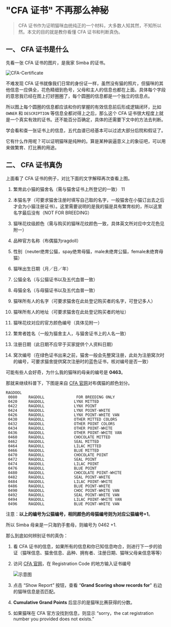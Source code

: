 # "CFA 证书" 不再那么神秘

> CFA 证书作为证明猫咪血统纯正的一个材料，大多数人知其然，不知所以然。本文的目的就是教你看懂 CFA 证书和判断真伪。





## 一、 CFA 证书是什么

先看一张 CFA 证书的图片，是我家 Simba 的证书。

![CFA-Certificate](https://raw.githubusercontent.com/FantasticLBP/Ragdoll/master/assets/other/CFA-Certificate.png)

不难发现 CFA 证书就像我们日常的身份证一样，虽然没有猫的照片，但猫咪的其他信息一应俱全，花色精细到色号，父母和主人的信息也都在上面。具体每个字段的意思我已经在图上打好圈圈了，每个圆圈的信息都是一个独立的信息点。

所以图上每个圆圈的信息都应该和你的掌握的有效信息前后形成逻辑闭环，比如 `OWNER` 和 `DESCRIPTION` 等信息全都对得上之后，那么这个 CFA 证书很大程度上就是一个真实有效的证书。还不能百分百确定，具体的还需要下文中的方法去判断。

学会看和查一张证书上的信息，五代血谱已经基本可以过滤大部分后院和假证了。

它有什么作用呢？可以证明猫咪是纯种的。算是某种装逼意义上的象征吧，可以用来做繁育、打比赛的用途。



## 二、 CFA 证书真伪

上面看了 CFA 证书的例子，对比下面的文字解释再次查看上图。

1. 繁育此小猫的猫舍名（需与猫舍证书上所登记的一致）
 11
2. 本猫名字（可要求猫舍注册时填写自己取的名字，一般猫舍在小猫订出去之后才会为小猫注册证书）。这里需要说明的是我的猫是具有繁育权的，所以这里名字最后没有（NOT FOR BREEDING）

3. 猫咪花纹级颜色（需与购买的猫咪花纹颜色一致，具体英文所对应中文花色见附一）

4. 品种官方名称（布偶猫为ragdoll）

5. 性别（neuter绝育公猫，spay绝育母猫，male未绝育公猫，female未绝育母猫）

6. 猫咪出生日期（月／日／年）

7. 公猫全名（与公猫证书以及五代血普一致）

8. 母猫全名（与母猫证书以及五代血普一致）

9. 猫咪所有人的名字（可要求猫舍在此处登记购买者的名字，可登记多人）

10. 猫咪所有人的地址（可要求猫舍在此处登记购买者的地址）

11. 猫咪花纹对应的官方颜色编号（具体见附一）

12. 繁育者姓名（一般为猫舍主人，与猫舍证书上的人名一致）

13. 注册日期（此日期不应早于买家提供个人资料日期）

14. 窝次编号（在绿色证书出来之前，猫舍一般会先整窝注册，此处为注册窝次时的编号，可要求猫舍提供窝次注册时的蓝色证书，核对编号是否一致）



可能有些人会好奇，为什么我的猫咪的母亲的编号是 **0463**。

那就来继续科普下，下图是来自 [CFA 官网](https://cfa.org/breeds/color-prefix-chart/)对布偶猫的颜色划分。

```shell
RAGDOOL
 0080     RAGDOLL              FOR BREEDING ONLY
 0420     RAGDOLL             LYNX MITTED
 0422     RAGDOLL             LYNX POINT
 0424     RAGDOLL             LYNX POINT-WHITE
 0426     RAGDOLL             LYNX POINT-WHITE VAN
 0430     RAGDOLL             OTHER MITTED COLORS
 0432     RAGDOLL             OTHER POINT COLORS
 0434     RAGDOLL             OTHER POINT-WHITE
 0436     RAGDOLL             OTHER POINT-WHITE VAN
 0460     RAGDOLL             CHOCOLATE MITTED
 0462     RAGDOLL             SEAL MITTED
 0464     RAGDOLL             LILAC MITTED
 0466     RAGDOLL             BLUE MITTED
 0470     RAGDOLL             CHOCOLATE POINT
 0472     RAGDOLL             SEAL POINT
 0474     RAGDOLL             LILAC POINT
 0476     RAGDOLL             BLUE POINT
 0480     RAGDOLL             CHOCOLATE POINT-WHITE
 0482     RAGDOLL             SEAL POINT-WHITE
 0484     RAGDOLL             LILAC POINT-WHITE
 0486     RAGDOLL             BLUE POINT-WHITE
 0490     RAGDOLL             CHOC POINT-WHITE VAN
 0492     RAGDOLL             SEAL POINT-WHITE VAN
 0494     RAGDOLL             LILAC POINT-WHITE VAN
 0496     RAGDOLL             BLUE POINT-WHITE VAN
```



注意：**以上的编号为公猫编号，相同颜色的母猫编号则为对应公猫编号+1**。

所以 Simba 母亲是一只海豹手套母，则编号为 0462 +1.



那么到底如何辨别证书的真伪：

1. 看 CFA 证书的信息，如果所有的信息和你已知信息吻合，则进行下一步的验证（猫咪信息、猫舍信息、品种、拥有者、注册日期、猫咪父母亲信息等等）

2. 访问 [CFA 官网](https://ecat.cfa.org/public/hermanonline.aspx)，在 Registration Code 的地方输入证书编号

   ![示意图](https://raw.githubusercontent.com/FantasticLBP/Ragdoll/master/assets/other/CFAWebsite.png)

3. 点击 “Show Report” 按钮，查看 “**Grand Scoring show records for**" 右边的猫咪信息是否匹配。

4. **Cumulative Grand Points** 后显示的是猫咪比赛获得的分数。

5. 如果猫咪在 CFA 官方没找到信息，则显示 “sorry，the cat registration number you provided does not exists.”


